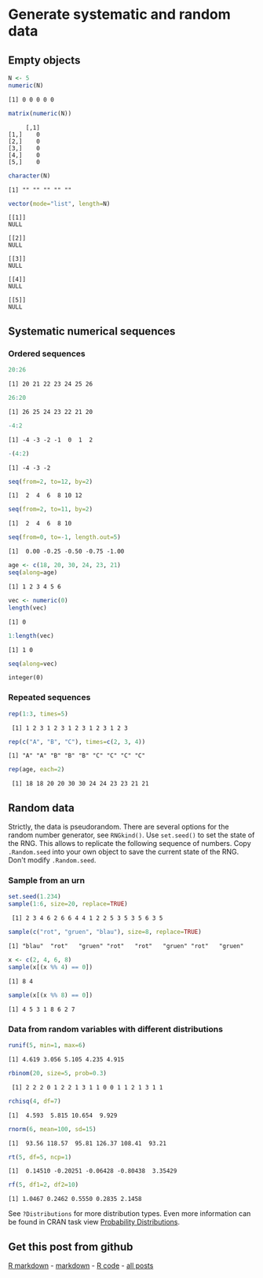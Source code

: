 Generate systematic and random data
=========================




Empty objects
-------------------------


```r
N <- 5
numeric(N)
```

```
[1] 0 0 0 0 0
```

```r
matrix(numeric(N))
```

```
     [,1]
[1,]    0
[2,]    0
[3,]    0
[4,]    0
[5,]    0
```

```r
character(N)
```

```
[1] "" "" "" "" ""
```

```r
vector(mode="list", length=N)
```

```
[[1]]
NULL

[[2]]
NULL

[[3]]
NULL

[[4]]
NULL

[[5]]
NULL

```


Systematic numerical sequences
-------------------------

### Ordered sequences


```r
20:26
```

```
[1] 20 21 22 23 24 25 26
```

```r
26:20
```

```
[1] 26 25 24 23 22 21 20
```

```r
-4:2
```

```
[1] -4 -3 -2 -1  0  1  2
```

```r
-(4:2)
```

```
[1] -4 -3 -2
```

```r
seq(from=2, to=12, by=2)
```

```
[1]  2  4  6  8 10 12
```

```r
seq(from=2, to=11, by=2)
```

```
[1]  2  4  6  8 10
```

```r
seq(from=0, to=-1, length.out=5)
```

```
[1]  0.00 -0.25 -0.50 -0.75 -1.00
```



```r
age <- c(18, 20, 30, 24, 23, 21)
seq(along=age)
```

```
[1] 1 2 3 4 5 6
```

```r
vec <- numeric(0)
length(vec)
```

```
[1] 0
```

```r
1:length(vec)
```

```
[1] 1 0
```

```r
seq(along=vec)
```

```
integer(0)
```


### Repeated sequences


```r
rep(1:3, times=5)
```

```
 [1] 1 2 3 1 2 3 1 2 3 1 2 3 1 2 3
```

```r
rep(c("A", "B", "C"), times=c(2, 3, 4))
```

```
[1] "A" "A" "B" "B" "B" "C" "C" "C" "C"
```

```r
rep(age, each=2)
```

```
 [1] 18 18 20 20 30 30 24 24 23 23 21 21
```


Random data
-------------------------

Strictly, the data is pseudorandom. There are several options for the random number generator, see `RNGkind()`. Use `set.seed()` to set the state of the RNG. This allows to replicate the following sequence of numbers. Copy `.Random.seed` into your own object to save the current state of the RNG. Don't modify `.Random.seed`.

### Sample from an urn


```r
set.seed(1.234)
sample(1:6, size=20, replace=TRUE)
```

```
 [1] 2 3 4 6 2 6 6 4 4 1 2 2 5 3 5 3 5 6 3 5
```

```r
sample(c("rot", "gruen", "blau"), size=8, replace=TRUE)
```

```
[1] "blau"  "rot"   "gruen" "rot"   "rot"   "gruen" "rot"   "gruen"
```

```r
x <- c(2, 4, 6, 8)
sample(x[(x %% 4) == 0])
```

```
[1] 8 4
```

```r
sample(x[(x %% 8) == 0])
```

```
[1] 4 5 3 1 8 6 2 7
```


### Data from random variables with different distributions


```r
runif(5, min=1, max=6)
```

```
[1] 4.619 3.056 5.105 4.235 4.915
```

```r
rbinom(20, size=5, prob=0.3)
```

```
 [1] 2 2 2 0 1 2 2 1 3 1 1 0 0 1 1 2 1 3 1 1
```

```r
rchisq(4, df=7)
```

```
[1]  4.593  5.815 10.654  9.929
```

```r
rnorm(6, mean=100, sd=15)
```

```
[1]  93.56 118.57  95.81 126.37 108.41  93.21
```

```r
rt(5, df=5, ncp=1)
```

```
[1]  0.14510 -0.20251 -0.06428 -0.80438  3.35429
```

```r
rf(5, df1=2, df2=10)
```

```
[1] 1.0467 0.2462 0.5550 0.2835 2.1458
```


See `?Distributions` for more distribution types. Even more information can be found in CRAN task view [Probability Distributions](http://cran.r-project.org/web/views/Distributions.html).

Get this post from github
----------------------------------------------

[R markdown](https://github.com/dwoll/RExRepos/raw/master/Rmd/generateData.Rmd) - [markdown](https://github.com/dwoll/RExRepos/raw/master/md/generateData.md) - [R code](https://github.com/dwoll/RExRepos/raw/master/R/generateData.R) - [all posts](https://github.com/dwoll/RExRepos)
